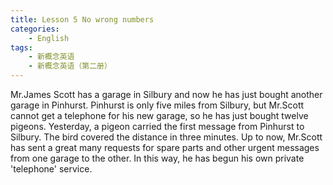 ```yaml
---
title: Lesson 5 No wrong numbers
categories: 
    - English
tags:
    - 新概念英语
    - 新概念英语（第二册）
---
```

Mr.James Scott has a garage in Silbury and now he has just bought another garage in Pinhurst. Pinhurst is only five miles from Silbury, but Mr.Scott cannot get a telephone for his new garage, so he has just bought twelve pigeons. Yesterday, a pigeon carried the first message from Pinhurst to Silbury. The bird covered the distance in three minutes. 
Up to now, Mr.Scott has sent a great many requests for spare parts and other urgent messages from one garage to the other. In this way, he has begun his own private 'telephone' service. 